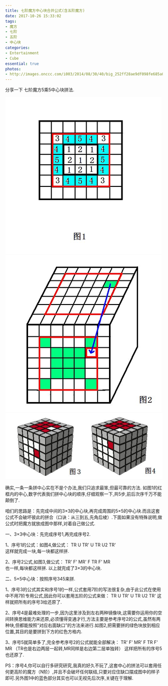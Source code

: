 ```yaml
---
title: 七阶魔方中心块合并公式(含五阶魔方)
date: 2017-10-26 15:33:02
tags:
- 魔方
- 七阶
- 五阶
- 中心块
categories:
- Entertainment
- Cube
essential: true
photos: 
- http://images.onccc.com/i003/2014/08/30/40/big_252ff28ae9df098fe685a0518cf68a4d.jpg
---
```


分享一下 七阶魔方5乘5中心块拼法.
<!-- more-->
<img src="https://raw.githubusercontent.com/lovexinforever/blog_img/master/3bf33a87e950352a6765ac4a5143fbf2b2118b68.jpg">

<img src="https://raw.githubusercontent.com/lovexinforever/blog_img/master/0eb30f2442a7d933e3f26d31af4bd11373f0011d.jpg">
<img src="https://raw.githubusercontent.com/lovexinforever/blog_img/master/4a36acaf2edda3ccc5c8306203e93901213f9240%20(1).jpg">


确实,一条一条拼中心实在不是个办法,我们只追求最笨,但最可靠的方法.
如图1的红框内的中心,数字代表我们拼中心块的顺序,仔细观察一下,共5步,前后次序千万不能颠倒了.
 
咱们的思路是：先完成中间的3×3的中心块,再完成周围的5×5的中心块.而且这套公式不会破坏彼此的拼合（口诀：从三到五,先角后棱）.下面如果没有特殊说明,做公式时把魔方就放成图中那样,对着自己做公式.

一、3×3中心块：先完成序号1,再完成序号2.

1、序号1的公式：如图4,做公式：
TR U TR' U TR U2 TR'  
这样就完成一块,每一块都这样拼.
 
2、序号2公式,如图3,做公式：
TR' F' MR' F TR F' MR    
也一样,每块都这样拼.
以上就完成了3×3的中心块.
 
 
二、5×5中心块：按照序号345来拼.

1、序号3的公式其实和序号1的一样,公式套用7阶的写法很复杂,由于此公式在使用中不用7阶专用公式,因此你可以套用五阶的公式来做：
TR U TR' U TR U2 TR' 
这样就把所有的序号3给还原了.
 
2、序号4是最难处理的一步,因为这里涉及到左右两种镜像块,这需要你运用你的空间转换思维能力来还原,必须懂得变通才行,方法主要是参考序号2的公式,虽然有两种块,但都能按照“对应右面缺口”的方法来进行.如图2,把需要拼的绿色块放到相应位置,其目的是要拼到下方的红色方格内.
 
3、序号5就简单多了,完全参考序号2的公式就能全部解决：
TR' F' MR' F TR F' MR （TR也是右边两层一起转,MR同样是右边第二层单独转）
这样把所有的序号5也还原了.
 
PS：序号4,你可以自行多研究研究,我真的好久不玩了,这套中心的拼法可以套用任何更高阶的魔方（N阶）,并且不会破坏任何联结,只要对应住缺口摆成图中的样子即可.另外图1中的蓝色部分其实也可以无视先后次序,关键在于理解.
